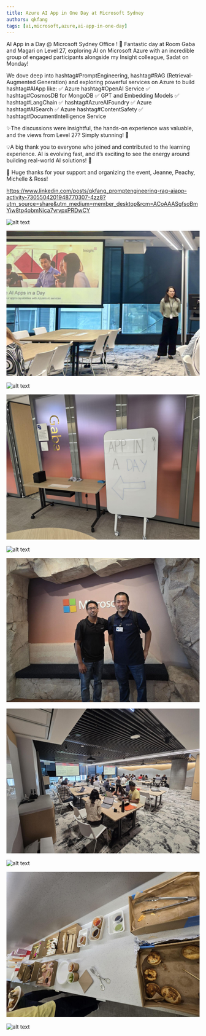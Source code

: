 ```yaml
---
title: Azure AI App in One Day at Microsoft Sydney
authors: qkfang
tags: [ai,microsoft,azure,ai-app-in-one-day]
---
```


AI App in a Day @ Microsoft Sydney Office ! 🤖 Fantastic day at Room Gaba and Magari on Level 27, exploring AI on Microsoft Azure with an incredible group of engaged participants alongside my Insight colleague, Sadat on Monday!

We dove deep into hashtag#PromptEngineering, hashtag#RAG (Retrieval-Augmented Generation) and exploring powerful services on Azure to build hashtag#AIApp like:
 ✅ Azure hashtag#OpenAI Service
 ✅ hashtag#CosmosDB for MongoDB
 ✅ GPT and Embedding Models
 ✅ hashtag#LangChain
 ✅ hashtag#AzureAIFoundry
 ✅ Azure hashtag#AISearch
 ✅ Azure hashtag#ContentSafety
 ✅ hashtag#DocumentIntelligence Service

✨The discussions were insightful, the hands-on experience was valuable, and the views from Level 27? Simply stunning! 🌆

💡A big thank you to everyone who joined and contributed to the learning experience. AI is evolving fast, and it’s exciting to see the energy around building real-world AI solutions! 🚀

👏 Huge thanks for your support and organizing the event, Jeanne, Peachy, Michelle & Ross! 

https://www.linkedin.com/posts/qkfang_promptengineering-rag-aiapp-activity-7305504201948770307-4zz8?utm_source=share&utm_medium=member_desktop&rcm=ACoAAASgfsoBmYiw8tp4obmNica7vrvpxPRDwCY

![alt text](images\2025-03-10-azure-ai-app-in-one-day-microsoft-sydney-1.png)

![alt text](images\2025-03-10-azure-ai-app-in-one-day-microsoft-sydney-2.png)

![alt text](images\2025-03-10-azure-ai-app-in-one-day-microsoft-sydney-3.png)

![alt text](images\2025-03-10-azure-ai-app-in-one-day-microsoft-sydney-4.png)

![alt text](images\2025-03-10-azure-ai-app-in-one-day-microsoft-sydney-5.png)

![alt text](images\2025-03-10-azure-ai-app-in-one-day-microsoft-sydney-6.png)

![alt text](images\2025-03-10-azure-ai-app-in-one-day-microsoft-sydney-7.png)

![alt text](images\2025-03-10-azure-ai-app-in-one-day-microsoft-sydney-8.png)

![alt text](images\2025-03-10-azure-ai-app-in-one-day-microsoft-sydney-9.png)

![alt text](images\2025-03-10-azure-ai-app-in-one-day-microsoft-sydney-10.png)








